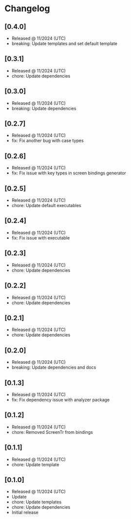 # Changelog

## [0.4.0]

- Released @ 11/2024 (UTC)
- breaking: Update templates and set default template

## [0.3.1]

- Released @ 11/2024 (UTC)
- chore: Update dependencies

## [0.3.0]

- Released @ 11/2024 (UTC)
- breaking: Update dependencies

## [0.2.7]

- Released @ 11/2024 (UTC)
- fix: Fix another bug with case types

## [0.2.6]

- Released @ 11/2024 (UTC)
- fix: Fix issue with key types in screen bindings generator

## [0.2.5]

- Released @ 11/2024 (UTC)
- chore: Update default executables

## [0.2.4]

- Released @ 11/2024 (UTC)
- fix: Fix issue with executable

## [0.2.3]

- Released @ 11/2024 (UTC)
- chore: Update dependencies

## [0.2.2]

- Released @ 11/2024 (UTC)
- chore: Update dependencies

## [0.2.1]

- Released @ 11/2024 (UTC)
- chore: Update dependencies

## [0.2.0]

- Released @ 11/2024 (UTC)
- breaking: Update dependencies and docs

## [0.1.3]

- Released @ 11/2024 (UTC)
- fix: Fix dependency issue with analyzer package

## [0.1.2]

- Released @ 11/2024 (UTC)
- chore: Removed ScreenTr from bindings

## [0.1.1]

- Released @ 11/2024 (UTC)
- chore: Update template

## [0.1.0]

- Released @ 11/2024 (UTC)
- Update
- chore: Update templates
- chore: Update dependencies
- Initial release
